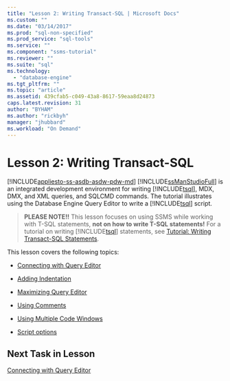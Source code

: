 ```yaml
---
title: "Lesson 2: Writing Transact-SQL | Microsoft Docs"
ms.custom: ""
ms.date: "03/14/2017"
ms.prod: "sql-non-specified"
ms.prod_service: "sql-tools"
ms.service: ""
ms.component: "ssms-tutorial"
ms.reviewer: ""
ms.suite: "sql"
ms.technology: 
  - "database-engine"
ms.tgt_pltfrm: ""
ms.topic: "article"
ms.assetid: 439cfab5-c049-43a8-8617-59eaa8d24873
caps.latest.revision: 31
author: "BYHAM"
ms.author: "rickbyh"
manager: "jhubbard"
ms.workload: "On Demand"
---
```

# Lesson 2: Writing Transact-SQL
[!INCLUDE[appliesto-ss-asdb-asdw-pdw-md](../../includes/appliesto-ss-asdb-asdw-pdw-md.md)]
[!INCLUDE[ssManStudioFull](../../includes/ssmanstudiofull-md.md)] is an integrated development environment for writing [!INCLUDE[tsql](../../includes/tsql-md.md)], MDX, DMX, and XML queries, and SQLCMD commands. The tutorial illustrates using the Database Engine Query Editor to write a [!INCLUDE[tsql](../../includes/tsql-md.md)] script.  
  
>**PLEASE NOTE!!** This lesson focuses on using SSMS while working with T-SQL statements, **not on how to write T-SQL statements!** For a tutorial on writing [!INCLUDE[tsql](../../includes/tsql-md.md)] statements, see [Tutorial: Writing Transact-SQL Statements](../../t-sql/tutorial-writing-transact-sql-statements.md).  
  
This lesson covers the following topics:  
  
-   [Connecting with Query Editor](https://msdn.microsoft.com/library/ms166753.aspx)  
  
-   [Adding Indentation](https://msdn.microsoft.com/library/ms170169.aspx)  
  
-   [Maximizing Query Editor](https://msdn.microsoft.com/library/ms166574.aspx)  
  
-   [Using Comments](https://msdn.microsoft.com/library/ms167042.aspx)  
  
-   [Using Multiple Code Windows](https://msdn.microsoft.com/library/ms170692.aspx)  
  
-   [Script options](https://msdn.microsoft.com/library/ms169684.aspx)  
  
 
## Next Task in Lesson  
[Connecting with Query Editor](../../tools/sql-server-management-studio/lesson-2-1-connecting-with-query-editor.md)  
  
  
  
